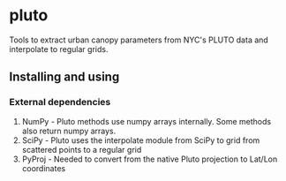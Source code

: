 # pluto
Tools to extract urban canopy parameters from NYC's PLUTO data and interpolate to regular grids.

## Installing and using
### External dependencies

1. NumPy - Pluto methods use numpy arrays internally. Some methods also return numpy arrays.
2. SciPy - Pluto uses the interpolate module from SciPy to grid from scattered points to a regular grid
3. PyProj - Needed to convert from the native Pluto projection to Lat/Lon coordinates
